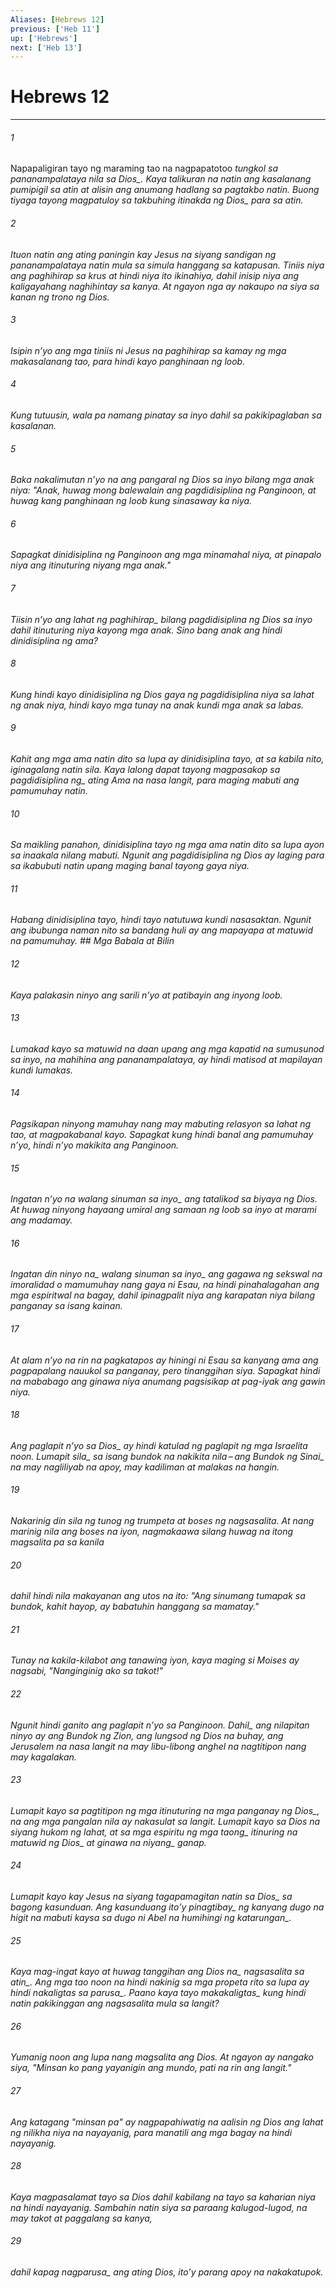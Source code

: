 ```yaml
---
Aliases: [Hebrews 12]
previous: ['Heb 11']
up: ['Hebrews']
next: ['Heb 13']
---
```

# Hebrews 12

***






















###### 1 










Napapaligiran tayo ng maraming tao na nagpapatotoo <i class="trans-change">tungkol sa pananampalataya nila sa Dios_. Kaya talikuran na natin ang kasalanang pumipigil sa atin at alisin ang anumang hadlang sa pagtakbo natin. Buong tiyaga tayong magpatuloy sa takbuhing itinakda <i class="trans-change">ng Dios_ para sa atin. 





















###### 2 










Ituon natin ang ating paningin kay Jesus na siyang sandigan ng pananampalataya natin mula sa simula hanggang sa katapusan. Tiniis niya ang paghihirap sa krus at hindi niya ito ikinahiya, dahil inisip niya ang kaligayahang naghihintay sa kanya. At ngayon nga ay nakaupo na siya sa kanan ng trono ng Dios. 





















###### 3 










Isipin nʼyo ang mga tiniis ni Jesus na paghihirap sa kamay ng mga makasalanang tao, para hindi kayo panghinaan ng loob. 





















###### 4 










Kung tutuusin, wala pa namang pinatay sa inyo dahil sa pakikipaglaban sa kasalanan. 





















###### 5 










Baka nakalimutan nʼyo na ang pangaral ng Dios sa inyo bilang mga anak niya: "Anak, huwag mong balewalain ang pagdidisiplina ng Panginoon, at huwag kang panghinaan ng loob kung sinasaway ka niya. 





















###### 6 










Sapagkat dinidisiplina ng Panginoon ang mga minamahal niya, at pinapalo niya ang itinuturing niyang mga anak." 





















###### 7 










Tiisin nʼyo <i class="trans-change">ang lahat ng paghihirap_ bilang pagdidisiplina ng Dios sa inyo dahil itinuturing niya kayong mga anak. Sino bang anak ang hindi dinidisiplina ng ama? 





















###### 8 










Kung hindi kayo dinidisiplina ng Dios gaya ng pagdidisiplina niya sa lahat ng anak niya, hindi kayo mga tunay na anak kundi mga anak sa labas. 





















###### 9 










Kahit ang mga ama natin dito sa lupa ay dinidisiplina tayo, at sa kabila nito, iginagalang natin sila. Kaya lalong dapat tayong magpasakop sa <i class="trans-change">pagdidisiplina ng_ ating Ama na nasa langit, para maging mabuti ang pamumuhay natin. 





















###### 10 










Sa maikling panahon, dinidisiplina tayo ng mga ama natin dito sa lupa ayon sa inaakala nilang mabuti. Ngunit ang pagdidisiplina ng Dios ay laging para sa ikabubuti natin upang maging banal tayong gaya niya. 





















###### 11 










Habang dinidisiplina tayo, hindi tayo natutuwa kundi nasasaktan. Ngunit ang ibubunga naman nito sa bandang huli ay ang mapayapa at matuwid na pamumuhay. ## Mga Babala at Bilin 





















###### 12 










Kaya palakasin ninyo ang sarili nʼyo at patibayin ang inyong loob. 





















###### 13 










Lumakad kayo sa matuwid na daan upang ang mga kapatid na sumusunod sa inyo, na mahihina ang pananampalataya, ay hindi matisod at mapilayan kundi lumakas. 





















###### 14 










Pagsikapan ninyong mamuhay nang may mabuting relasyon sa lahat ng tao, at magpakabanal kayo. Sapagkat kung hindi banal ang pamumuhay nʼyo, hindi nʼyo makikita ang Panginoon. 





















###### 15 










Ingatan nʼyo na walang sinuman <i class="trans-change">sa inyo_ ang tatalikod sa biyaya ng Dios. At huwag ninyong hayaang umiral ang samaan ng loob sa inyo at marami ang madamay. 





















###### 16 










<i class="trans-change">Ingatan din ninyo na_ walang sinuman <i class="trans-change">sa inyo_ ang gagawa ng sekswal na imoralidad o mamumuhay nang gaya ni Esau, na hindi pinahalagahan ang mga espiritwal na bagay, dahil ipinagpalit niya ang karapatan niya bilang panganay sa isang kainan. 





















###### 17 










At alam nʼyo na rin na pagkatapos ay hiningi ni Esau sa kanyang ama ang pagpapalang nauukol sa panganay, pero tinanggihan siya. Sapagkat hindi na mababago ang ginawa niya anumang pagsisikap at pag-iyak ang gawin niya. 





















###### 18 










Ang paglapit nʼyo <i class="trans-change">sa Dios_ ay hindi katulad ng paglapit <i class="trans-change">ng mga Israelita noon. Lumapit sila_ sa isang bundok na nakikita nila – <i class="trans-change">ang Bundok ng Sinai_ na may nagliliyab na apoy, may kadiliman at malakas na hangin. 





















###### 19 










Nakarinig din sila ng tunog ng trumpeta at boses ng nagsasalita. At nang marinig nila ang boses na iyon, nagmakaawa silang huwag na itong magsalita pa sa kanila 





















###### 20 










dahil hindi nila makayanan ang utos na ito: "Ang sinumang tumapak sa bundok, kahit hayop, ay babatuhin hanggang sa mamatay." 





















###### 21 










Tunay na kakila-kilabot ang tanawing iyon, kaya maging si Moises ay nagsabi, "Nanginginig ako sa takot!" 





















###### 22 










<i class="trans-change">Ngunit hindi ganito ang paglapit nʼyo sa Panginoon. Dahil_ ang nilapitan ninyo ay ang Bundok ng Zion, ang lungsod ng Dios na buhay, ang Jerusalem na nasa langit na may libu-libong anghel na nagtitipon nang may kagalakan. 





















###### 23 










Lumapit kayo sa pagtitipon ng mga itinuturing na mga panganay <i class="trans-change">ng Dios_, na ang mga pangalan nila ay nakasulat sa langit. Lumapit kayo sa Dios na siyang hukom ng lahat, at sa mga espiritu <i class="trans-change">ng mga taong_ itinuring na matuwid <i class="trans-change">ng Dios_ at ginawa na <i class="trans-change">niyang_ ganap. 





















###### 24 










Lumapit kayo kay Jesus na siyang tagapamagitan <i class="trans-change">natin sa Dios_ sa bagong kasunduan. <i class="trans-change">Ang kasunduang itoʼy pinagtibay_ ng kanyang dugo na higit na mabuti kaysa sa dugo ni Abel <i class="trans-change">na humihingi ng katarungan_. 





















###### 25 










Kaya mag-ingat kayo at huwag tanggihan ang <i class="trans-change">Dios na_ nagsasalita <i class="trans-change">sa atin_. Ang mga tao noon na hindi nakinig sa mga propeta rito sa lupa ay hindi nakaligtas <i class="trans-change">sa parusa_. Paano kaya tayo <i class="trans-change">makakaligtas_ kung hindi natin pakikinggan ang nagsasalita mula sa langit? 





















###### 26 










Yumanig noon ang lupa nang magsalita ang Dios. At ngayon ay nangako siya, "Minsan ko pang yayanigin ang mundo, pati na rin ang langit." 





















###### 27 










Ang katagang "minsan pa" ay nagpapahiwatig na aalisin ng Dios ang lahat ng nilikha niya na nayayanig, para manatili ang mga bagay na hindi nayayanig. 





















###### 28 










Kaya magpasalamat tayo sa Dios dahil kabilang na tayo sa kaharian niya na hindi nayayanig. Sambahin natin siya sa paraang kalugod-lugod, na may takot at paggalang sa kanya, 





















###### 29 










dahil <i class="trans-change">kapag nagparusa_ ang ating Dios, itoʼy parang apoy na nakakatupok.

